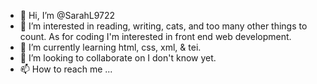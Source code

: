 - 👋 Hi, I’m @SarahL9722
- 👀 I’m interested in reading, writing, cats, and too many other things to count. As for coding I'm interested in front end web development.
- 🌱 I’m currently learning html, css, xml, & tei.
- 💞️ I’m looking to collaborate on I don't know yet.
- 📫 How to reach me ...

<!---
SarahL9722/SarahL9722 is a ✨ special ✨ repository because its `README.md` (this file) appears on your GitHub profile.
You can click the Preview link to take a look at your changes.
--->
